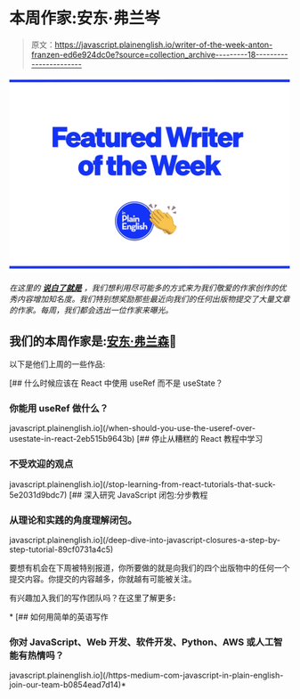 # 本周作家:安东·弗兰岑

> 原文：<https://javascript.plainenglish.io/writer-of-the-week-anton-franzen-ed6e924dc0e?source=collection_archive---------18----------------------->

![](img/424e9f774c4772306ed63071aba29679.png)

*在这里的* [***说白了就是***](https://plainenglish.io) *，我们想利用尽可能多的方式来为我们敬爱的作家创作的优秀内容增加知名度。我们特别想奖励那些最近向我们的任何出版物提交了大量文章的作家。每周，我们都会选出一位作家来曝光。*

## 我们的本周作家是:[安东·弗兰森](https://medium.com/@anton.franzen)🎉

以下是他们上周的一些作品:

[](/when-should-you-use-the-useref-over-usestate-in-react-2eb515b9643b) [## 什么时候应该在 React 中使用 useRef 而不是 useState？

### 你能用 useRef 做什么？

javascript.plainenglish.io](/when-should-you-use-the-useref-over-usestate-in-react-2eb515b9643b) [](/stop-learning-from-react-tutorials-that-suck-5e2031d9bdc7) [## 停止从糟糕的 React 教程中学习

### 不受欢迎的观点

javascript.plainenglish.io](/stop-learning-from-react-tutorials-that-suck-5e2031d9bdc7) [](/deep-dive-into-javascript-closures-a-step-by-step-tutorial-89cf0731a4c5) [## 深入研究 JavaScript 闭包:分步教程

### 从理论和实践的角度理解闭包。

javascript.plainenglish.io](/deep-dive-into-javascript-closures-a-step-by-step-tutorial-89cf0731a4c5) 

要想有机会在下周被特别报道，你所要做的就是向我们的四个出版物中的任何一个提交内容。你提交的内容越多，你就越有可能被关注。

有兴趣加入我们的写作团队吗？在这里了解更多[](/https-medium-com-javascript-in-plain-english-join-our-team-b0854ead7d14)**:**

*[](/https-medium-com-javascript-in-plain-english-join-our-team-b0854ead7d14) [## 如何用简单的英语写作

### 你对 JavaScript、Web 开发、软件开发、Python、AWS 或人工智能有热情吗？

javascript.plainenglish.io](/https-medium-com-javascript-in-plain-english-join-our-team-b0854ead7d14)*
